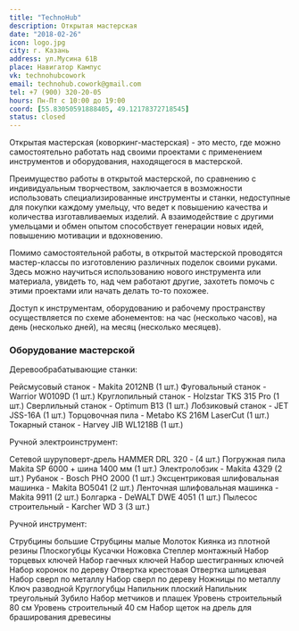 ```yaml
---
title: "TechnoHub"
description: Открытая мастерская
date: "2018-02-26"
icon: logo.jpg
city: г. Казань
address: ул.Мусина 61В
place: Навигатор Кампус
vk: technohubcowork
email: technohub.cowork@gmail.com
tel: +7 (900) 320-20-05
hours: Пн-Пт с 10:00 до 19:00
coord: [55.83050591888405, 49.12178372718545]
status: closed
---
```


Открытая мастерская (коворкинг-мастерская) - это место, где можно самостоятельно работать над своими проектами с применением инструментов и оборудования, находящегося в мастерской.

Преимущество работы в открытой мастерской, по сравнению с индивидуальным творчеством, заключается в возможности использовать специализированные инструменты и станки, недоступные для покупки каждому умельцу, что ведет к повышению качества и количества изготавливаемых изделий. А взаимодействие с другими умельцами и обмен опытом способствует генерации новых идей, повышению мотивации и вдохновению.

Помимо самостоятельной работы, в открытой мастерской проводятся мастер-классы по изготовлению различных поделок своими руками. Здесь можно научиться использованию нового инструмента или материала, увидеть то, над чем работают другие, захотеть помочь с этими проектами или начать делать то-то похожее.

Доступ к инструментам, оборудованию и рабочему пространству осуществляется по схеме абонементов: на час (несколько часов), на день (несколько дней), на месяц (несколько месяцев).

### Оборудование мастерской

Деревообрабатывающие станки:

Рейсмусовый станок - Makita 2012NB (1 шт.) Фуговальный станок - Warrior W0109D (1 шт.) Круглопильный станок - Holzstar TKS 315 Pro (1 шт.) Сверлильный станок - Optimum B13 (1 шт.) Лобзиковый станок - JET JSS-16A (1 шт.) Торцовочная пила - Metabo KS 216M LaserCut (1 шт.) Токарный станок - Harvey JIB WL1218B (1 шт.)

Ручной электроинструмент:

Сетевой шуруповерт-дрель HAMMER DRL 320 - (4 шт.) Погружная пила Makita SP 6000 + шина 1400 мм (1 шт.) Электролобзик - Makita 4329 (2 шт.) Рубанок - Bosch PHO 2000 (1 шт.) Эксцентриковая шлифовальная машинка - Makita BO5041 (2 шт.) Ленточная шлифовальная машинка - Makita 9911 (2 шт.) Болгарка - DeWALT DWE 4051 (1 шт.) Пылесос строительный - Karcher WD 3 (3 шт.)

Ручной инструмент:

Струбцины большие Струбцины малые Молоток Киянка из плотной резины Плоскогубцы Кусачки Ножовка Степлер монтажный Набор торцевых ключей Набор гаечных ключей Набор шестигранных ключей Набор коронок по дереву Отвертка крестовая Отвертка шлицевая Набор сверл по металлу Набор сверл по дереву Ножницы по металлу Ключ разводной Круглогубцы Напильник плоский Напильник треугольный Зубило Набор метчиков и плашек Уровень строительный 80 см Уровень строительный 40 см Набор щеток на дрель для браширования древесины
